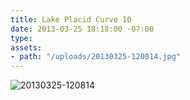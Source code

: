 ```yaml
---
title: Lake Placid Curve 10
date: 2013-03-25 18:18:00 -07:00
type: 
assets:
- path: "/uploads/20130325-120814.jpg"
---
```


![20130325-120814](/uploads/20130325-120814.jpg) 
